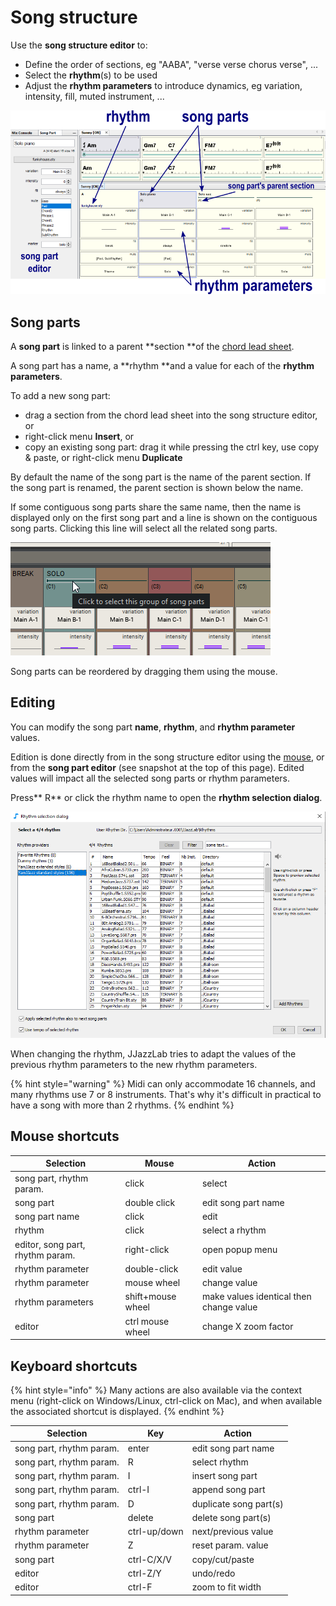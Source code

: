 # Song structure

Use the **song structure editor** to:

* Define the order of sections, eg "AABA", "verse verse chorus verse", ...
* Select the **rhythm**(s) to be used&#x20;
* Adjust the **rhythm parameters** to introduce dynamics, eg variation, intensity, fill, muted instrument, ...

![](../../.gitbook/assets/SongStructureEditor.png)

## Song parts

A **song part** is linked to a parent **section **of the [chord lead sheet](chord-lead-sheet.md).

A song part has a name, a **rhythm **and a value for each of the **rhythm parameters**.

To add a new song part:

* drag a section from the chord lead sheet into the song structure editor, or
* right-click menu **Insert**, or&#x20;
* copy an existing song part: drag it while pressing the ctrl key, use copy & paste, or right-click menu **Duplicate**

By default the name of the song part is the name of the parent section. If the song part is renamed, the parent section is shown below the name.

If some contiguous song parts share the same name, then the name is displayed only on the first song part and a line is shown on the contiguous song parts. Clicking this line will select all the related song parts.

![](../../.gitbook/assets/SongParts-SameName.png)

Song parts can be reordered by dragging them using the mouse.

## Editing

You can modify the song part **name**, **rhythm**, and **rhythm parameter** values.

Edition is done directly from in the song structure editor using the [mouse](song-structure.md#mouse-shortcuts), or from the **song part editor** (see snapshot at the top of this page). Edited values will impact all the selected song parts or rhythm parameters.

Press** R** or click the rhythm name to open the **rhythm selection dialog**.

![](<../../.gitbook/assets/Rhythm selection dialog.png>)

When changing the rhythm, JJazzLab tries to adapt the values of the previous rhythm parameters to the new rhythm parameters.

{% hint style="warning" %}
Midi can only accommodate 16 channels, and many rhythms use 7 or 8 instruments. That's why it's difficult in practical to have a song with more than 2 rhythms.
{% endhint %}

## Mouse shortcuts

| Selection                        | Mouse             | Action                                  |
| -------------------------------- | ----------------- | --------------------------------------- |
| song part, rhythm param.         | click             | select                                  |
| song part                        | double click      | edit song part name                     |
| song part name                   | click             | edit                                    |
| rhythm                           | click             | select a rhythm                         |
| editor, song part, rhythm param. | right-click       | open popup menu                         |
| rhythm parameter                 | double-click      | edit value                              |
| rhythm parameter                 | mouse wheel       | change value                            |
| rhythm parameters                | shift+mouse wheel | make values identical then change value |
| editor                           | ctrl mouse wheel  | change X zoom factor                    |

## Keyboard shortcuts

{% hint style="info" %}
Many actions are also available via the context menu (right-click on Windows/Linux, ctrl-click on Mac), and when available the associated shortcut is displayed.
{% endhint %}

| Selection                | Key          | Action                 |
| ------------------------ | ------------ | ---------------------- |
| song part, rhythm param. | enter        | edit song part name    |
| song part, rhythm param. | R            | select rhythm          |
| song part, rhythm param. | I            | insert song part       |
| song part, rhythm param. | ctrl-I       | append song part       |
| song part, rhythm param. | D            | duplicate song part(s) |
| song part                | delete       | delete song part(s)    |
| rhythm parameter         | ctrl-up/down | next/previous value    |
| rhythm parameter         | Z            | reset param. value     |
| song part                | ctrl-C/X/V   | copy/cut/paste         |
| editor                   | ctrl-Z/Y     | undo/redo              |
| editor                   | ctrl-F       | zoom to fit width      |
